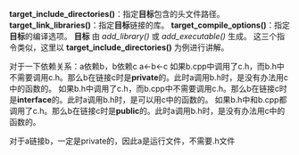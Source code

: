 **target_include_directories()**：指定**目标**包含的头文件路径。
**target_link_libraries()**：指定**目标**链接的库。
**target_compile_options()**：指定**目标**的编译选项。
**目标** 由 *add_library()* 或 *add_executable()* 生成。
这三个指令类似，这里以 **target_include_directories()** 为例进行讲解。

对于一下依赖关系：a依赖b，b依赖c
a<-b<-c
如果b.cpp中调用了c.h，而b.h中不需要调用c.h。那么b在链接c时是**private**的。此时a调用b.h时，是没有办法用c中的函数的。
如果b.h中调用了c.h，而b.cpp中不需要调用c.h。那么b在链接c时是**interface**的。此时a调用b.h时，是可以用c中的函数的。
如果b.h中和b.cpp都调用了c.h。那么b在链接c时是**public**的。此时a调用b.h时，是没有办法用c中的函数的。

对于a链接b，一定是private的，因此a是运行文件，不需要.h文件